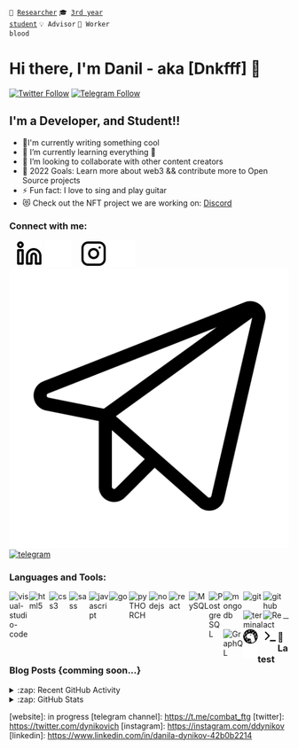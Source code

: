 <code>🔭 [Researcher](https://www.linkedin.com/in/danila-dynikov-42b0b2214/)</code>
<code>🎓 [3rd year student](https://github.com/HowProgrammingWorks/Index)</code>
<code>💡 Advisor</code>
<code>👷 Worker blood</code>

# Hi there, I'm Danil - aka [Dnkfff] 👋 

[![Twitter Follow](https://img.shields.io/twitter/follow/dynikovich?label=Follow)](https://twitter.com/intent/follow?original_referer=https%3A%2F%2Fgithub.com%2Fdynikovich&screen_name=dynikovich)
[![Telegram Follow](https://img.shields.io/badge/-telegram-red?color=white&logo=telegram&logoColor=black)](https://t.me/combat_ftg)


## I'm a Developer, and Student!!
- 🤫I'm currently writing something cool
- 🌱 I’m currently learning everything 🤣
- 👯 I’m looking to collaborate with other content creators
- 🥅 2022 Goals: Learn more about web3 && contribute more to Open Source projects
- ⚡ Fun fact: I love to sing and play guitar
- 😻 Check out the NFT project we are working on: [Discord](https://discord.gg/SyuwMAPN)

### Connect with me:

&nbsp;&nbsp;
[![linkedin](./img/linkedin-light.svg)](https://www.linkedin.com/in/danila-dynikov-42b0b2214#gh-light-mode-only)
[![linkedin](./img/linkedin-dark.svg)](https://www.linkedin.com/in/danila-dynikov-42b0b2214#gh-dark-mode-only)
&nbsp;&nbsp;
[![instagram](./img/instagram-light.svg)](https://instagram.com/ddynikov#gh-light-mode-only)
[![instagram](./img/instagram-dark.svg)](https://instagram.com/ddynikov#gh-dark-mode-only)
[![telegram](./img/telegram-light.svg)](https://t.me/Dnkfff_Kyiv#gh-light-mode-only)
[![telegram](./img/telegram-dark.svg)](https://t.me/Dnkfff_Kyiv#gh-dark-mode-only)
<br />

### Languages and Tools:

<img align="left" alt="visual-studio-code" width="36px" width="100%" src="https://user-images.githubusercontent.com/47355300/123660785-9f77d480-d83c-11eb-9795-357778ae8b7e.png" />
<img align="left" alt="html5" width="36px" width="100%" src="https://user-images.githubusercontent.com/47355300/123663250-e36bd900-d83e-11eb-8ee5-1fb15bae5d78.png" />
<img align="left" alt="css3" width="36px" width="100%" src="https://user-images.githubusercontent.com/47355300/123663242-e23aac00-d83e-11eb-8bf7-f233e28935f5.png" />
<img align="left" alt="sass" width="36px" width="100%" src="https://user-images.githubusercontent.com/47355300/123660829-a999d300-d83c-11eb-9be7-1d689f9e2dc1.png" />
<img align="left" alt="javascript" width="36px" width="100%" src="https://user-images.githubusercontent.com/47355300/123660832-aacb0000-d83c-11eb-90d6-cf933bfc9087.png" />
<img align="left" alt="go" width="36px" width="100%" src="https://cdn.jsdelivr.net/gh/devicons/devicon/icons/go/go-original-wordmark.svg" />
<img align="left" alt="pyTHORCH" width="36px" width="100%" src="https://cdn.jsdelivr.net/gh/devicons/devicon/icons/python/python-original.svg" />
<img align="left" alt="nodejs" width="36px" width="100%" src="https://user-images.githubusercontent.com/47355300/123660848-ae5e8700-d83c-11eb-9198-6d9cc45545d1.png" />
<img align="left" alt="react" width="36px" width="100%" src="https://user-images.githubusercontent.com/47355300/123660836-abfc2d00-d83c-11eb-94e7-c88d0f925418.png" />
<img align="left" alt="MySQL" width="36px" width="100%" src="https://cdn.jsdelivr.net/gh/devicons/devicon/icons/mysql/mysql-plain-wordmark.svg" />
<img align="left" alt="PostgreSQL" width="26px" src="https://cdn.jsdelivr.net/gh/devicons/devicon/icons/postgresql/postgresql-original.svg" />
<img align="left" alt="mongodb" width="36px" width="100%" src="https://cdn.jsdelivr.net/gh/devicons/devicon/icons/mongodb/mongodb-original.svg" />
<img align="left" alt="git" width="36px" width="100%" src="https://user-images.githubusercontent.com/47355300/123662424-20839b80-d83e-11eb-863f-53255ff3f8f6.png" />
<img align="left" alt="github" width="36px" width="100%" src="https://user-images.githubusercontent.com/47355300/123662561-4315b480-d83e-11eb-819d-f05481a23169.jpg" />
<img align="left" alt="terminal" width="36px" width="100%" src="https://user-images.githubusercontent.com/47355300/123660876-b5859500-d83c-11eb-81dd-2c1e3df965d5.png" />
<img align="left" alt="React" width="36px" width="100%" src="https://cdn.jsdelivr.net/gh/devicons/devicon/icons/react/react-original.svg" />
<img align="left" alt="GraphQL" width="36px" width="100%" src="https://cdn.jsdelivr.net/gh/devicons/devicon/icons/graphql/graphql-plain.svg" />
<img align="left" alt="Deno" width="26px" src="./img/deno-light.svg" style="padding-right:10px;" />
<img align="left" alt="Terminal" width="26px" src="./img/terminal-light.svg" />
<img align="left" alt="Terminal" width="26px" src="./img/terminal-dark.svg" />
<br />
<br />

---

### 📕 Latest Blog Posts {comming soon...}

<details>
  <summary>:zap: Recent GitHub Activity</summary>
  
<!--START_SECTION:activity-->
1. ❌ Closed PR [#5](pull request link) in [.../...](link)
2. 💪 Opened PR [#1580](pull request link) in [.../...](link)
3. 🗣 Commented on [#1572](pull request link) in [.../...](link)
4. 🎉 Merged PR [#1](pull request link) in [.../...](link)
5. 💪 Opened PR [#1](pull request link) in [.../...](link)
<!--END_SECTION:activity-->

</details>

<details>
  <summary>:zap: GitHub Stats</summary>

  <img align="left" alt="Dnkfff's GitHub Stats" src="https://github-readme-stats.vercel.app/api?username=Dnkfff&show_icons=true&hide_border=false&title_color=ff652f&icon_color=FFE400&bg_color=09131B&text_color=ffffff&border_color=0c1a25" />

</details>

[website]: in progress
[telegram channel]: https://t.me/combat_ftg
[twitter]: https://twitter.com/dynikovich
[instagram]: https://instagram.com/ddynikov
[linkedin]: https://www.linkedin.com/in/danila-dynikov-42b0b2214
